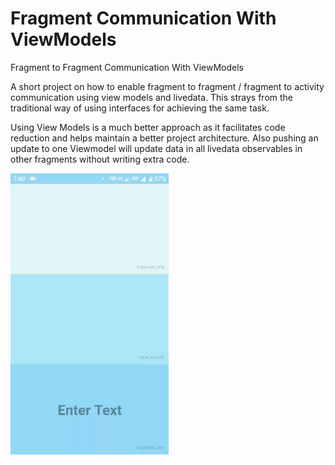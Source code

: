 # Fragment Communication With ViewModels
Fragment to Fragment Communication With ViewModels

A short project on how to enable fragment to fragment / fragment to activity communication using view models and livedata.
This strays from the traditional way of using interfaces for achieving the same task.

Using View Models is a much better approach as it facilitates code reduction and helps maintain a better project architecture.
Also pushing an update to one Viewmodel will update data in all livedata observables in other fragments without writing extra code.

![alt text](https://github.com/jami4n/FragmentCommunicationWithViewModels/blob/master/fragment_comm.gif)

